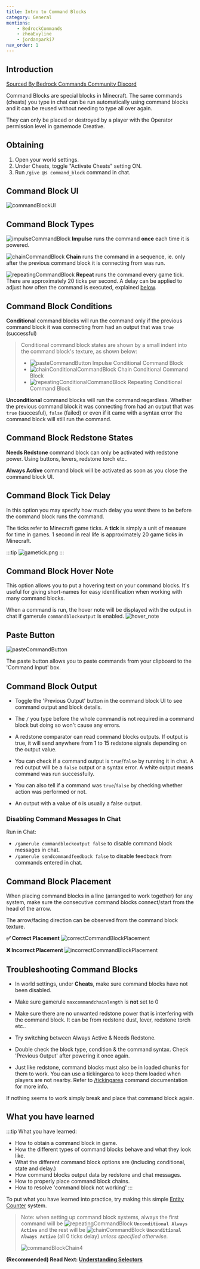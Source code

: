 ```yaml
---
title: Intro to Command Blocks
category: General
mentions:
    - BedrockCommands
    - zheaEvyline
    - jordanparki7
nav_order: 1
---
```


## Introduction

[Sourced By Bedrock Commands Community Discord](https://discord.gg/SYstTYx5G5)

Command Blocks are special blocks in Minecraft. The same commands (cheats) you type in chat can be run automatically using command blocks and it can be reused without needing to type all over again.

They can only be placed or destroyed by a player with the Operator permission level in gamemode Creative.

## Obtaining

1. Open your world settings.
2. Under Cheats, toggle "Activate Cheats" setting ON.
3. Run `/give @s command_block` command in chat.

## Command Block UI

![commandBlockUI](/assets/images/commands/commandBlockUI.png)

## Command Block Types

![impulseCommandBlock](/assets/images/commands/impulseCommandBlock.png) **Impulse** runs the command __once__ each time it is powered.

![chainCommandBlock](/assets/images/commands/chainCommandBlock.png) **Chain** runs the command in a sequence, ie. only after the previous command block it is connecting from was run.

![repeatingCommandBlock](/assets/images/commands/repeatingCommandBlock.png) **Repeat** runs the command every game tick. There are approximately 20 ticks per second. A delay can be applied to adjust how often the command is executed, explained [below](/commands/intro-to-command-blocks#command-block-tick-delay).

## Command Block Conditions

**Conditional** command blocks will run the command only if the previous command block it was connecting from had an output that was `true` (successful)
> Conditional command block states are shown by a small indent into the command block's texture, as shown below:
> - ![pasteCommandButton](/assets/images/commands/impulseConditionalCommandBlock.png) Impulse Conditional Command Block
> - ![chainConditionalCommandBlock](/assets/images/commands/chainConditionalCommandBlock.png) Chain Conditional Command Block
> - ![repeatingConditionalCommandBlock](/assets/images/commands/repeatingConditionalCommandBlock.png) Repeating Conditional Command Block

**Unconditional** command blocks will run the command regardless. Whether the previous command block it was connecting from had an output that was `true` (succesful), `false` (failed) or even if it came with a syntax error the command block will still run the command.

## Command Block Redstone States

**Needs Redstone** command block can only be activated with redstone power. Using buttons, levers, redstone torch etc..

**Always Active** command block will be activated as soon as you close the command block UI.

## Command Block Tick Delay

In this option you may specify how much delay you want there to be before the command block runs the command.

The ticks refer to Minecraft game ticks. A **tick** is simply a unit of measure for time in games. 1 second in real life is approximately 20 game ticks in Minecraft.

:::tip
![gametick.png](/assets/images/commands/gametick.png)
:::

## Command Block Hover Note

This option allows you to put a hovering text on your command blocks. It's useful for giving short-names for easy identification when working with many command blocks.

When a command is run, the hover note will be displayed with the output in chat if gamerule `commandblockoutput` is enabled.
![hover_note](/assets/images/commands/hover_note.png)

## Paste Button

![pasteCommandButton](/assets/images/commands/pasteCommandButton.png)

The paste button allows you to paste commands from your clipboard to the 'Command Input' box.

## Command Block Output

- Toggle the 'Previous Output' button in the command block UI to see command output and block details.

- The ` / ` you type before the whole command is not required in a command block but doing so won't cause any errors.

- A redstone comparator can read command blocks outputs. If output is true, it will send anywhere from 1 to 15 redstone signals depending on the output value.

- You can check if a command output is `true`/`false` by running it in chat. A red output will be a `false` output or a syntax error. A white output means command was run successfully.

- You can also tell if a command was `true`/`false` by checking whether action was performed or not.

- An output with a value of `0` is usually a false output.

### Disabling Command Messages In Chat
Run in Chat:
- `/gamerule commandblockoutput false` to disable command block messages in chat.
- `/gamerule sendcommandfeedback false` to disable feedback from commands entered in chat.

## Command Block Placement

When placing command blocks in a line (arranged to work together) for any system, make sure the consecutive command blocks connect/start from the head of the arrow.

The arrow/facing direction can be observed from the command block texture.

**✅ Correct Placement**
![correctCommandBlockPlacement](/assets/images/commands/correctCommandBlockPlacement.png)

**❌ Incorrect Placement**
![incorrectCommandBlockPlacement](/assets/images/commands/incorrectCommandBlockPlacement.png)

## Troubleshooting Command Blocks

- In world settings, under **Cheats**, make sure command blocks have not been disabled.

- Make sure gamerule `maxcommandchainlength` is **not** set to 0

- Make sure there are no unwanted redstone power that is interfering with the command block. It can be from redstone dust, lever, redstone torch etc..

- Try switching between Always Active & Needs Redstone.

- Double check the block type, condition & the command syntax. Check 'Previous Output' after powering it once again.

- Just like redstone, command blocks must also be in loaded chunks for them to work. You can use a tickingarea to keep them loaded when players are not nearby. Refer to [/tickingarea](https://learn.microsoft.com/en-us/minecraft/creator/documents/tickingareacommand) command documentation for more info.

If nothing seems to work simply break and place that command block again.

## What you have learned

:::tip What you have learned:
- How to obtain a command block in game.
- How the different types of command blocks behave and what they look like.
- What the different command block options are (including conditional, state and delay.)
- How command blocks output data by redstone and chat messages.
- How to properly place command block chains.
- How to resolve 'command block not working' 
:::

To put what you have learned into practice, try making this simple [Entity Counter](/commands/entity-counter) system.
> Note: when setting up command block systems, always the first command will be ![repeatingCommandBlock](/assets/images/commands/repeatingCommandBlock.png) **`Unconditional Always Active`** and the rest will be ![chainCommandBlock](/assets/images/commands/chainCommandBlock.png) **`Unconditional Always Active`** (all 0 ticks delay) *unless specified otherwise.*
> 
> ![commandBlockChain4](/assets/images/commands/commandBlockChain/4.png)

**(Recommended) Read Next: [Understanding Selectors](/commands/selectors)**
